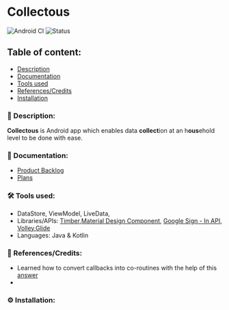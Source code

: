 # Collectous

![Android CI](https://github.com/ANUHisoc/nasio-data-collection-app/workflows/Android%20CI/badge.svg?branch=main)
![Status](https://img.shields.io/badge/status-work--in--progress-red)

## Table of content:
- [Description](#-description)
- [Documentation](#-documentation)
- [Tools used](#%EF%B8%8F-tools-used)
- [References/Credits](#-referencescredits)
- [Installation](#%EF%B8%8F-installation)



### 📜 Description:
**Collectous** is Android app which enables data **collect**ion at an h**ous**ehold level to be done with ease.

### 📒 Documentation:
-   [Product Backlog]()
-   [Plans]()

### 🛠️ Tools used:

- DataStore, ViewModel, LiveData,
- Libraries/APIs: [Timber](https://github.com/JakeWharton/timber),[Material Design Component](https://github.com/material-components/material-components-android), [Google Sign - In API](https://developers.google.com/identity/sign-in/android/start-integrating), [Volley](https://developer.android.com/training/volley),[Glide](https://github.com/bumptech/glide)
- Languages: Java & Kotlin


### 🔖 References/Credits:
- Learned how to convert callbacks into co-routines with the help of this [answer](https://stackoverflow.com/questions/48552925/existing-3-function-callback-to-kotlin-coroutines/48562175#48562175)
- 

### ⚙️ Installation:

